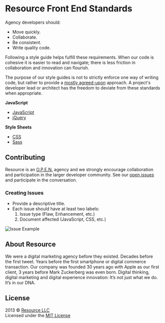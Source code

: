 # Resource Front End Standards

Agency developers should:  
- Move quickly.  
- Collaborate.  
- Be consistent.  
- Write quality code.  

Following a style guide helps fulfill these requirements. When our code is cohesive it is easier to read and navigate; there is less friction in collaboration and innovation can flourish.

The purpose of our style guides is not to strictly enforce one way of writing code, but rather to provide a [mostly agreed-upon](https://github.com/resource/Front-End-Standards/issues?direction=desc&labels=&page=1&sort=updated&state=closed) approach. A project's developer lead or architect has the freedom to deviate from these standards when appropriate.

__JavaScript__  
- [JavaScript](https://github.com/resource/Front-End-Standards/blob/master/JavaScript/JavaScript.md)
- [jQuery](https://github.com/resource/Front-End-Standards/blob/master/JavaScript/jQuery.md)

__Style Sheets__  
- [CSS](https://github.com/resource/Front-End-Standards/blob/master/Stylesheets/CSS.md)
- [Sass](https://github.com/resource/Front-End-Standards/blob/master/Stylesheets/Sass.md)


## Contributing
Resource is an [O.P.E.N.](http://www.resource.com/o-p-e-n/) agency and we strongly encourage collaboration and participation in the larger developer community. See our [open issues](https://github.com/resource/Front-End-Standards/issues?direction=desc&sort=updated&state=open) and participate in the conversation.

### Creating Issues

- Provide a descriptive title.
- Each issue should have at least two labels: 
  1. Issue type (Flaw, Enhancement, etc.)
  1. Document affected (JavaScript, CSS, etc.) 

![Issue Example](http://i.imgur.com/RSkIWwT.png)

## About Resource
We were a digital marketing agency before they existed. Decades before the first tweet. Years before the first smartphone or digital commerce transaction. Our company was founded 30 years ago with Apple as our first client, 3 years before Mark Zuckerberg was even born. Digital thinking, digital marketing and digital experience innovation: It’s not just what we do. It’s in our DNA.


## License
2013 © [Resource LLC](http://resource.com)  
Licensed under the [MIT License](https://github.com/resource/Front-End-Standards/blob/master/LICENSE.md)
